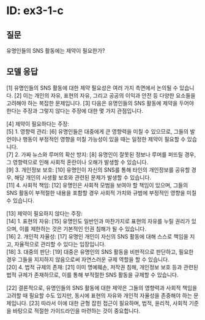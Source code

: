 # ID: ex3-1-c
## 질문
유명인들의 SNS 활동에는 제약이 필요한가?

## 모델 응답
[1] 유명인들의 SNS 활동에 대한 제약 필요성은 여러 가지 측면에서 논의될 수 있습니다. [2] 이는 개인의 자유, 표현의 자유, 그리고 공공의 이익과 안전 등 다양한 요소들을 고려해야 하는 복잡한 문제입니다. [3] 다음은 유명인들의 SNS 활동에 제약을 두어야 한다는 주장과 그렇지 않다는 주장에 대한 몇 가지 관점입니다.

[4] 제약이 필요하다는 주장:\
[5] 1. 영향력 관리: [6] 유명인들은 대중에게 큰 영향력을 미칠 수 있으므로, 그들의 발언이나 행동이 부정적인 영향을 미칠 가능성이 있을 때는 일정한 제약이 필요할 수 있습니다.\
[7] 2. 가짜 뉴스와 루머의 확산 방지: [8] 유명인이 잘못된 정보나 루머를 퍼뜨릴 경우, 그 영향력으로 인해 사회적 혼란이나 오해가 발생할 수 있습니다.\
[9] 3. 개인정보 보호: [10] 유명인이 자신의 SNS를 통해 타인의 개인정보를 공유할 경우, 해당 개인의 사생활 보호와 관련된 문제가 발생할 수 있습니다.\
[11] 4. 사회적 책임: [12] 유명인은 사회적 모범을 보여야 할 책임이 있으며, 그들의 SNS 활동이 부적절한 내용을 포함할 경우 사회적 가치와 규범에 부정적인 영향을 미칠 수 있습니다.

[13] 제약이 필요하지 않다는 주장:\
[14] 1. 표현의 자유: [15] 유명인도 일반인과 마찬가지로 표현의 자유를 누릴 권리가 있으며, 이를 제한하는 것은 기본적인 인권 침해가 될 수 있습니다.\
[16] 2. 개인적 자율성: [17] 유명인 개인이 자신의 SNS 활동에 대해 스스로 책임을 지고, 자율적으로 관리할 수 있다는 입장입니다.\
[18] 3. 대중의 판단: [19] 대중은 유명인의 SNS 활동을 비판적으로 판단하고, 필요한 경우 그들을 지지하지 않음으로써 자연스러운 규제 역할을 할 수 있습니다.\
[20] 4. 법적 규제의 존재: [21] 이미 명예훼손, 저작권 침해, 개인정보 보호 등과 관련된 법적 규제가 존재하므로, 이를 통해 부적절한 SNS 활동을 규제할 수 있습니다.

[22] 결론적으로, 유명인들의 SNS 활동에 대한 제약은 그들의 영향력과 사회적 책임을 고려할 때 필요할 수도 있지만, 동시에 표현의 자유와 개인적 자율성을 존중해야 하는 문제입니다. [23] 따라서 이에 대한 균형 잡힌 접근이 필요하며, 법적, 윤리적, 사회적 기준을 바탕으로 적절한 가이드라인을 마련하는 것이 중요합니다.
